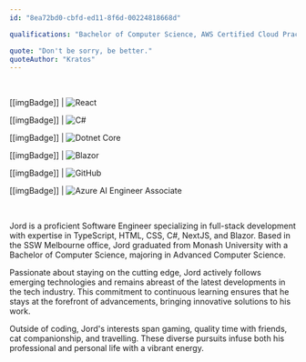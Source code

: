 ```yaml
---
id: "8ea72bd0-cbfd-ed11-8f6d-00224818668d"

qualifications: "Bachelor of Computer Science, AWS Certified Cloud Practitioner, ICAgile Certified Professional, Azure AI Engineer Associate"

quote: "Don't be sorry, be better."
quoteAuthor: "Kratos"
---
```


<br/>

[[imgBadge]]
| ![React](../badges/Developer-react.png)

[[imgBadge]]
| ![C#](../badges/Developer-c-sharp.png)

[[imgBadge]]
| ![Dotnet Core](../badges/Developer-dotnet-core.png)

[[imgBadge]]
| ![Blazor](../badges/Developer-blazor.png)

[[imgBadge]]
| ![GitHub](../badges/Developer-github.png)

[[imgBadge]]
| ![Azure AI Engineer Associate](../badges/Certification-microsoft-azure-ai-engineer-associate.png)

<br/>

Jord is a proficient Software Engineer specializing in full-stack development with expertise in TypeScript, HTML, CSS, C#, NextJS, and Blazor. Based in the SSW Melbourne office, Jord graduated from Monash University with a Bachelor of Computer Science, majoring in Advanced Computer Science.

Passionate about staying on the cutting edge, Jord actively follows emerging technologies and remains abreast of the latest developments in the tech industry. This commitment to continuous learning ensures that he stays at the forefront of advancements, bringing innovative solutions to his work.

Outside of coding, Jord's interests span gaming, quality time with friends, cat companionship, and travelling. These diverse pursuits infuse both his professional and personal life with a vibrant energy.
